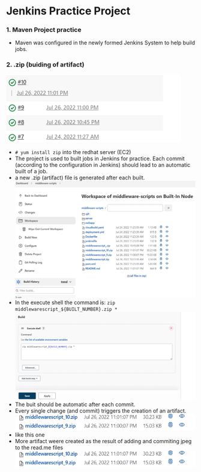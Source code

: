 # Jenkins Practice Project

### 1. Maven Project practice
* Maven was configured in the newly formed Jenkins System to help build jobs.

### 2. .zip (buiding of artifact)
![](images/new%20artifact%20in%20jenkins.jpg)
* `# yum install zip` into the redhat server (EC2)
* The project is used to built jobs in Jenkins for practice. Each commit (according to the configuration in Jenkins) should lead to an automatic built of a job.
* a new .zip (artifact) file is generated after each built.
![](images/new%20artifact%20inside%20workspace%20jenkinks.jpg)
* In the execute shell the command is: `zip middlewarescript_${BUILT_NUMBER}.zip *`
![](images/new%20artifact%20shell%20configuration%20build%20jenkins.jpg)
* The buit should be automatic after each commit. 
* Every single change (and commit) triggers the creation of an artifact.
![](images/new%20artifact%20build%20in%20jenkins.jpg)
* like this one
* More artifact weere created as the result of adding and commiting jpeg to the read.me files
![](images/new%20artifact%20build%20in%20jenkins.jpg)
